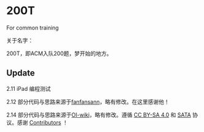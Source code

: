 # 200T

For common training

关于名字：

200T，即ACM入队200题，梦开始的地方。

## Update

2.11 iPad 编程测试

2.12 部分代码与思路来源于[fanfansann](https://github.com/fanfansann)，略有修改。在这里感谢他！

2.14 部分代码与思路来源于[OI-wiki](https://github.com/OI-wiki/OI-wiki/)，略有修改。遵循 [CC BY-SA 4.0](https://creativecommons.org/licenses/by-sa/4.0/deed.zh) 和 [SATA](https://github.com/zTrix/sata-license) 协议。感谢 [Contributors](https://github.com/OI-wiki/OI-wiki/graphs/contributors) ！
